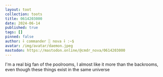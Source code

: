 ```yaml
---
layout: toot
collection: toots
title: 0614203000
date: 2024-06-14
published: true
tags: []
pinned: false
author: ⸸ commander ░ nova ⸸ :~$
avatar: /img/avatar/daemon.jpeg
mastodon: https://mastodon.online/@cmdr_nova/0614203000
---
```


I'm a real big fan of the poolrooms, I almost like it more than the backrooms, even though these things exist in the same universe
